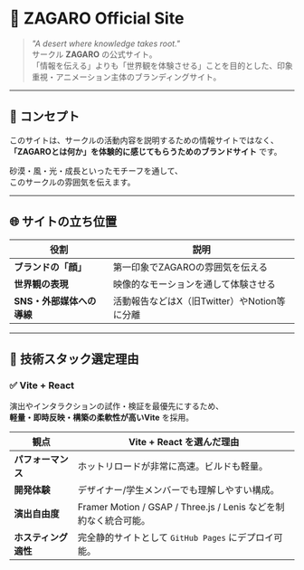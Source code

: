 # 🌵 ZAGARO Official Site

> _"A desert where knowledge takes root."_  
> サークル **ZAGARO** の公式サイト。  
> 「情報を伝える」よりも「世界観を体験させる」ことを目的とした、印象重視・アニメーション主体のブランディングサイト。

---

## 🎯 コンセプト

このサイトは、サークルの活動内容を説明するための情報サイトではなく、  
**「ZAGAROとは何か」を体験的に感じてもらうためのブランドサイト** です。  

砂漠・風・光・成長といったモチーフを通して、  
このサークルの雰囲気を伝えます。

---

## 🌐 サイトの立ち位置

| 役割 | 説明 |
|------|------|
| **ブランドの「顔」** | 第一印象でZAGAROの雰囲気を伝える |
| **世界観の表現** | 映像的なモーションを通して体験させる |
| **SNS・外部媒体への導線** | 活動報告などはX（旧Twitter）やNotion等に分離 |

---

## 🧩 技術スタック選定理由

### ✅ **Vite + React**
演出やインタラクションの試作・検証を最優先にするため、  
**軽量・即時反映・構築の柔軟性が高いVite** を採用。

| 観点 | Vite + React を選んだ理由 |
|------|----------------------------|
| **パフォーマンス** | ホットリロードが非常に高速。ビルドも軽量。 |
| **開発体験** | デザイナー/学生メンバーでも理解しやすい構成。 |
| **演出自由度** | Framer Motion / GSAP / Three.js / Lenis などを制約なく統合可能。 |
| **ホスティング適性** | 完全静的サイトとして `GitHub Pages` にデプロイ可能。 |
